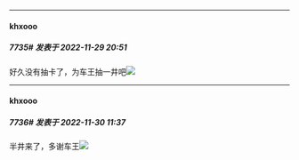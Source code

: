 

*****

####  khxooo  
##### 7735#       发表于 2022-11-29 20:51

好久没有抽卡了，为车王抽一井吧<img src="https://static.saraba1st.com/image/smiley/face2017/033.png" referrerpolicy="no-referrer">



*****

####  khxooo  
##### 7736#       发表于 2022-11-30 11:37

半井来了，多谢车王<img src="https://static.saraba1st.com/image/smiley/face2017/037.png" referrerpolicy="no-referrer">

